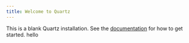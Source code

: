 ```yaml
---
title: Welcome to Quartz
---
```


This is a blank Quartz installation.
See the [documentation](https://quartz.jzhao.xyz) for how to get started.
hello
